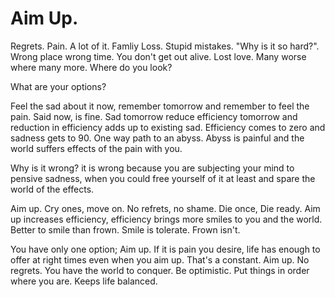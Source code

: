 # Aim Up. 

Regrets. Pain. A lot of it. Famliy Loss. Stupid mistakes. "Why is it so hard?". Wrong place wrong time. You don't get out alive. Lost love. Many worse where many more. Where do you look? 

What are your options?

Feel the sad about it now, remember tomorrow and remember to feel the pain. Said now, is fine. Sad tomorrow reduce efficiency tomorrow and reduction in efficiency adds up to existing sad. Efficiency comes to zero and sadness gets to 90. One way path to an abyss. Abyss is painful and the world suffers effects of the pain with you. 

Why is it wrong? it is wrong because you are subjecting your mind to pensive sadness, when you could free yourself of it at least and spare the world of the effects. 

Aim up. Cry ones, move on. No refrets, no shame. Die once, Die ready. Aim up increases efficiency, efficiency brings more smiles to you and the world. Better to smile than frown. Smile is tolerate. Frown isn't. 

You have only one option; Aim up. If it is pain you desire, life has enough to offer at right times even when you aim up. That's a constant. Aim up. No regrets. You have the world to conquer. Be optimistic. Put things in order where you are. Keeps life balanced. 



